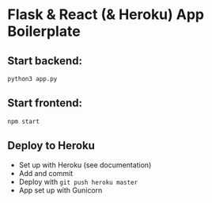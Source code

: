 # Flask & React (& Heroku) App Boilerplate

## Start backend:

`python3 app.py`

## Start frontend:

`npm start`

## Deploy to Heroku

- Set up with Heroku (see documentation)
- Add and commit
- Deploy with `git push heroku master`
- App set up with Gunicorn
